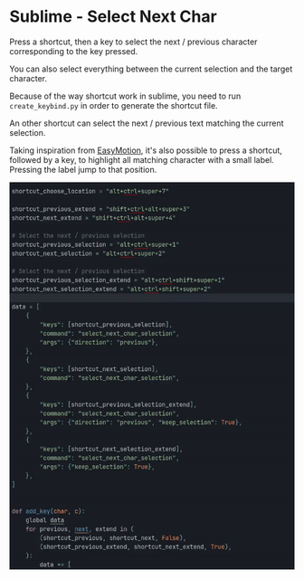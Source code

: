 # Sublime - Select Next Char
Press a shortcut, then a key to select the next / previous character corresponding to the key pressed.

You can also select everything between the current selection and the target character.

Because of the way shortcut work in sublime, you need to run `create_keybind.py` in order to generate the shortcut file.

An other shortcut can select the next / previous text matching the current selection.


Taking inspiration from [EasyMotion](https://github.com/tednaleid/sublime-EasyMotion), it's also possible to press a shortcut,
followed by a key, to highlight all matching character with a small label. Pressing the label jump to that position.

![demo](./demo.gif)
